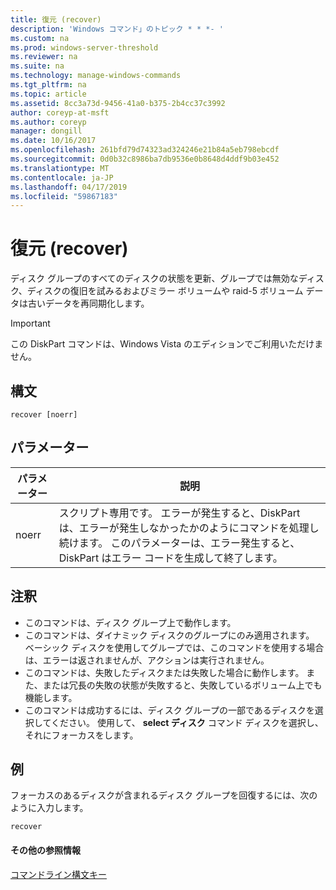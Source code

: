 ```yaml
---
title: 復元 (recover)
description: 'Windows コマンド」のトピック * * *- '
ms.custom: na
ms.prod: windows-server-threshold
ms.reviewer: na
ms.suite: na
ms.technology: manage-windows-commands
ms.tgt_pltfrm: na
ms.topic: article
ms.assetid: 8cc3a73d-9456-41a0-b375-2b4cc37c3992
author: coreyp-at-msft
ms.author: coreyp
manager: dongill
ms.date: 10/16/2017
ms.openlocfilehash: 261bfd79d74323ad324246e21b84a5eb798ebcdf
ms.sourcegitcommit: 0d0b32c8986ba7db9536e0b8648d4ddf9b03e452
ms.translationtype: MT
ms.contentlocale: ja-JP
ms.lasthandoff: 04/17/2019
ms.locfileid: "59867183"
---
```

# <a name="recover"></a>復元 (recover)



ディスク グループのすべてのディスクの状態を更新、グループでは無効なディスク、ディスクの復旧を試みるおよびミラー ボリュームや raid-5 ボリューム データは古いデータを再同期化します。

> [!IMPORTANT]
> この DiskPart コマンドは、Windows Vista のエディションでご利用いただけません。

## <a name="syntax"></a>構文

```
recover [noerr]
```

## <a name="parameters"></a>パラメーター

|パラメーター|説明|
|---------|-----------|
|noerr|スクリプト専用です。 エラーが発生すると、DiskPart は、エラーが発生しなかったかのようにコマンドを処理し続けます。 このパラメーターは、エラー発生すると、DiskPart はエラー コードを生成して終了します。|

## <a name="remarks"></a>注釈

-   このコマンドは、ディスク グループ上で動作します。
-   このコマンドは、ダイナミック ディスクのグループにのみ適用されます。 ベーシック ディスクを使用してグループでは、このコマンドを使用する場合は、エラーは返されませんが、アクションは実行されません。
-   このコマンドは、失敗したディスクまたは失敗した場合に動作します。 また、または冗長の失敗の状態が失敗すると、失敗しているボリューム上でも機能します。
-   このコマンドは成功するには、ディスク グループの一部であるディスクを選択してください。 使用して、 **select ディスク** コマンド ディスクを選択し、それにフォーカスをします。

## <a name="BKMK_examples"></a>例

フォーカスのあるディスクが含まれるディスク グループを回復するには、次のように入力します。
```
recover
```

#### <a name="additional-references"></a>その他の参照情報

[コマンドライン構文キー](command-line-syntax-key.md)

